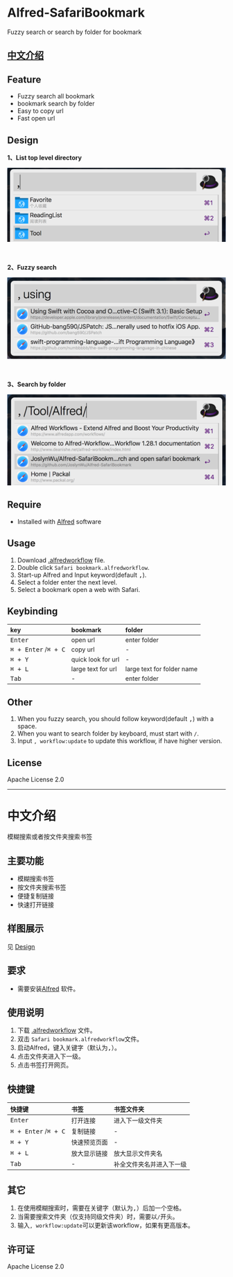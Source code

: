 # Alfred-SafariBookmark

Fuzzy search or search by folder for bookmark

## [中文介绍](#中文介绍)

## Feature

- Fuzzy search all bookmark
- bookmark search by folder
- Easy to copy url
- Fast open url

## <span id="design">Design</span>

**1、List top level directory**

![List top level directory](design/top_list.png)

<br/>

**2、Fuzzy search**

![Fuzzy search](design/fuzzy_search.png)

<br/>

**3、Search by folder**

![Search by folder](design/search_by_folder.png)

## Require

- Installed with [Alfred](https://www.alfredapp.com) software

## Usage
1. Download [.alfredworkflow](https://github.com/JoslynWu/Alfred-SafariBookmark/blob/master/Safari%20bookmark.alfredworkflow) file.
2. Double click `Safari bookmark.alfredworkflow`. 
3. Start-up Alfred and Input keyword(default <kbd>,</kbd>).
4. Select a folder enter the next level.
5. Select a bookmark open a web with Safari.

## Keybinding

| **key** | **bookmark** | **folder** |
|:--|:--|:--|
| <kbd>Enter</kbd> | open url | enter folder |
| <kbd>⌘ + Enter</kbd> /<kbd>⌘ + C</kbd> | copy url | - |
| <kbd>⌘ + Y</kbd> | quick look for url | - |
| <kbd>⌘ + L</kbd> | large text for url | large text for folder name |
| <kbd>Tab</kbd> | - | enter folder |

## Other

1. When you fuzzy search, you should follow keyword(default <kbd>,</kbd>) with a space.
2. When you want to search folder by keyboard, must start with `/`.
3. Input `, workflow:update` to update this workflow, if have higher version.

## License

Apache License 2.0


***********

# <span id="中文介绍">中文介绍

模糊搜索或者按文件夹搜索书签

## 主要功能

- 模糊搜索书签
- 按文件夹搜索书签
- 便捷复制链接
- 快速打开链接

## 样图展示

见 [Design](#design)

## 要求

- 需要安装[Alfred](https://www.alfredapp.com) 软件。

## 使用说明

1. 下载 [.alfredworkflow](https://github.com/JoslynWu/Alfred-SafariBookmark/blob/master/Safari%20bookmark.alfredworkflow) 文件。
1. 双击 `Safari bookmark.alfredworkflow`文件。
2. 启动Alfred，键入关键字（默认为<kbd>,</kbd>）。
3. 点击文件夹进入下一级。
4. 点击书签打开网页。

## 快捷键

| **快捷键** | **书签** | **书签文件夹** |
|:--|:--|:--|
| <kbd>Enter</kbd> | 打开连接 | 进入下一级文件夹 |
| <kbd>⌘ + Enter</kbd> /<kbd>⌘ + C</kbd> | 复制链接 | - |
| <kbd>⌘ + Y</kbd> | 快速预览页面 | - |
| <kbd>⌘ + L</kbd> | 放大显示链接 | 放大显示文件夹名 |
| <kbd>Tab</kbd> | - | 补全文件夹名并进入下一级 |

## 其它

1. 在使用模糊搜索时，需要在关键字（默认为<kbd>,</kbd>）后加一个空格。
2. 当需要搜索文件夹（仅支持同级文件夹）时，需要以`/`开头。
3. 输入`, workflow:update`可以更新该workflow，如果有更高版本。

## 许可证

Apache License 2.0
